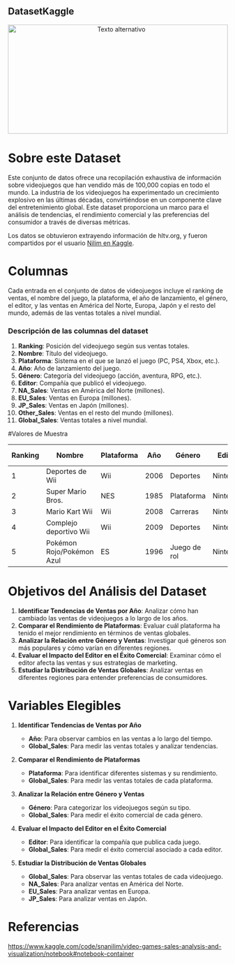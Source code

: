 ## DatasetKaggle

<div align="center">
  <img src="https://media.es.wired.com/photos/66c4d1d1f37d94352f34926f/16:9/w_1920,c_limit/GettyImages-2112446687.jpg" alt="Texto alternativo" width="100%" height=250/>
</div>

# Sobre este Dataset

Este conjunto de datos ofrece una recopilación exhaustiva de información sobre videojuegos que han vendido más de 100,000 copias en todo el mundo. La industria de los videojuegos ha experimentado un crecimiento explosivo en las últimas décadas, convirtiéndose en un componente clave del entretenimiento global. Este dataset proporciona un marco para el análisis de tendencias, el rendimiento comercial y las preferencias del consumidor a través de diversas métricas.

Los datos se obtuvieron extrayendo información de hltv.org, y fueron compartidos por el usuario [Nilim en Kaggle](https://www.kaggle.com/code/snanilim/video-games-sales-analysis-and-visualization/notebook).

# Columnas

Cada entrada en el conjunto de datos de videojuegos incluye el ranking de ventas, el nombre del juego, la plataforma, el año de lanzamiento, el género, el editor, y las ventas en América del Norte, Europa, Japón y el resto del mundo, además de las ventas totales a nivel mundial.

### Descripción de las columnas del dataset

1. **Ranking**: Posición del videojuego según sus ventas totales.
2. **Nombre**: Título del videojuego.
3. **Plataforma**: Sistema en el que se lanzó el juego (PC, PS4, Xbox, etc.).
4. **Año**: Año de lanzamiento del juego.
5. **Género**: Categoría del videojuego (acción, aventura, RPG, etc.).
6. **Editor**: Compañía que publicó el videojuego.
7. **NA_Sales**: Ventas en América del Norte (millones).
8. **EU_Sales**: Ventas en Europa (millones).
9. **JP_Sales**: Ventas en Japón (millones).
10. **Other_Sales**: Ventas en el resto del mundo (millones).
11. **Global_Sales**: Ventas totales a nivel mundial.

#Valores de Muestra

<table>
    <thead>
        <tr>
            <th>Ranking</th>
            <th>Nombre</th>
            <th>Plataforma</th>
            <th>Año</th>
            <th>Género</th>
            <th>Editor</th>
            <th>NA_Sales (millones)</th>
            <th>EU_Sales (millones)</th>
            <th>JP_Sales (millones)</th>
            <th>Other_Sales (millones)</th>
        </tr>
    </thead>
    <tbody>
        <tr>
            <td>1</td>
            <td>Deportes de Wii</td>
            <td>Wii</td>
            <td>2006</td>
            <td>Deportes</td>
            <td>Nintendo</td>
            <td>41.49</td>
            <td>29.02</td>
            <td>3.77</td>
            <td>8.46</td>
        </tr>
        <tr>
            <td>2</td>
            <td>Super Mario Bros.</td>
            <td>NES</td>
            <td>1985</td>
            <td>Plataforma</td>
            <td>Nintendo</td>
            <td>29.08</td>
            <td>3.58</td>
            <td>6.81</td>
            <td>0.77</td>
        </tr>
        <tr>
            <td>3</td>
            <td>Mario Kart Wii</td>
            <td>Wii</td>
            <td>2008</td>
            <td>Carreras</td>
            <td>Nintendo</td>
            <td>15.85</td>
            <td>12.88</td>
            <td>3.79</td>
            <td>3.31</td>
        </tr>
        <tr>
            <td>4</td>
            <td>Complejo deportivo Wii</td>
            <td>Wii</td>
            <td>2009</td>
            <td>Deportes</td>
            <td>Nintendo</td>
            <td>15.75</td>
            <td>11.01</td>
            <td>3.28</td>
            <td>2.96</td>
        </tr>
        <tr>
            <td>5</td>
            <td>Pokémon Rojo/Pokémon Azul</td>
            <td>ES</td>
            <td>1996</td>
            <td>Juego de rol</td>
            <td>Nintendo</td>
            <td>11.27</td>
            <td>8.89</td>
            <td>10.22</td>
            <td>1.00</td>
        </tr>
    </tbody>
</table>


# Objetivos del Análisis del Dataset

1. **Identificar Tendencias de Ventas por Año**: Analizar cómo han cambiado las ventas de videojuegos a lo largo de los años.
2. **Comparar el Rendimiento de Plataformas**: Evaluar cuál plataforma ha tenido el mejor rendimiento en términos de ventas globales.
3. **Analizar la Relación entre Género y Ventas**: Investigar qué géneros son más populares y cómo varían en diferentes regiones.
4. **Evaluar el Impacto del Editor en el Éxito Comercial**: Examinar cómo el editor afecta las ventas y sus estrategias de marketing.
5. **Estudiar la Distribución de Ventas Globales**: Analizar ventas en diferentes regiones para entender preferencias de consumidores.

# Variables Elegibles

1. **Identificar Tendencias de Ventas por Año**
   - **Año**: Para observar cambios en las ventas a lo largo del tiempo.
   - **Global_Sales**: Para medir las ventas totales y analizar tendencias.

2. **Comparar el Rendimiento de Plataformas**
   - **Plataforma**: Para identificar diferentes sistemas y su rendimiento.
   - **Global_Sales**: Para medir las ventas totales de cada plataforma.


3. **Analizar la Relación entre Género y Ventas**
   - **Género**: Para categorizar los videojuegos según su tipo.
   - **Global_Sales**: Para medir el éxito comercial de cada género.


4. **Evaluar el Impacto del Editor en el Éxito Comercial**
   - **Editor**: Para identificar la compañía que publica cada juego.
   - **Global_Sales**: Para medir el éxito comercial asociado a cada editor.


5. **Estudiar la Distribución de Ventas Globales**
   - **Global_Sales**: Para observar las ventas totales de cada videojuego.
   - **NA_Sales**: Para analizar ventas en América del Norte.
   - **EU_Sales**: Para analizar ventas en Europa.
   - **JP_Sales**: Para analizar ventas en Japón.

# Referencias

https://www.kaggle.com/code/snanilim/video-games-sales-analysis-and-visualization/notebook#notebook-container
